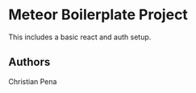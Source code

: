 # Meteor Boilerplate Project

This includes a basic react and auth setup.

## Authors

Christian Pena